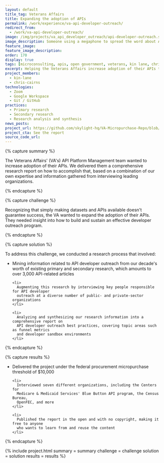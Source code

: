 ```yaml
---
layout: default
title_tag: Veterans Affairs
title: Expanding the adoption of APIs
permalink: /work/experience/va-api-developer-outreach/
redirect_from:
  - /work/va-api-developer-outreach/
image: /img/projects/va_api_developer_outreach/api-developer-outreach.svg
image_description: Someone using a megaphone to spread the word about APIs.
feature_image:
feature_image_description:
order: 170
display: true
tags: [microconsulting, apis, open government, veterans, kin lane, chris cairns]
excerpt: Helping the Veterans Affairs increase adoption of their APIs through insight into current best practices for API developer outreach.
project_members:
  - kin-lane
  - chris-cairns
technologies:
  - Zoom
  - Google Workspace
  - Git / GitHub
practices:
  - Primary research
  - Secondary research
  - Research analysis and synthesis
news_posts:
project_url: https://github.com/skylight-hq/VA-Micropurchase-Repo/blob/master/2018-07-05_Developer_Outreach/Deliverables/Skylight/skylight_api_developer_outreach_writeup.md
project_cta: See the report
source_code_url:
---
```


{% capture summary %}
  <p>
    The Veterans Affairs' (VA's) API Platform Management team wanted to increase
    adoption of their APIs. We delivered them a comprehensive research report
    on how to accomplish that, based on a combination of our own expertise and
    information gathered from interviewing leading organizations.
  </p>
{% endcapture %}

{% capture challenge %}
  <p>
    Recognizing that simply making datasets and APIs available doesn't guarantee
    success, the VA wanted to expand the adoption of their APIs. They needed
    insight into how to build and sustain an effective developer outreach program.
  </p>
{% endcapture %}

{% capture solution %}
  <p>
    To address this challenge, we conducted a research process that involved:
  </p>

  <ul>
    <li>
      Mining information related to API developer outreach from our decade's worth of
      existing primary and secondary research, which amounts to over 3,000 API-related articles
    </li>

    <li>
      Augmenting this research by interviewing key people responsible for API developer
      outreach at a diverse number of public- and private-sector organizations
    </li>

    <li>
      Analyzing and synthesizing our research information into a comprehensive report on
      API developer outreach best practices, covering topic areas such as funnel metrics
      and developer sandbox environments
    </li>
  </ul>
{% endcapture %}

{% capture results %}
  <ul>
    <li>
      Delivered the project under the federal procurement micropurchase threshold of $10,000
    </li>

    <li>
      Interviewed seven different organizations, including the Centers for
      Medicare & Medicaid Services' Blue Button API program, the Census Bureau,
      OpenFEC, and more
    </li>

    <li>
      Published the report in the open and with no copyright, making it free to anyone
      who wants to learn from and reuse the content
    </li>
  </ul>
{% endcapture %}

{% include project.html
  summary = summary
  challenge = challenge
  solution = solution
  results = results
%}
